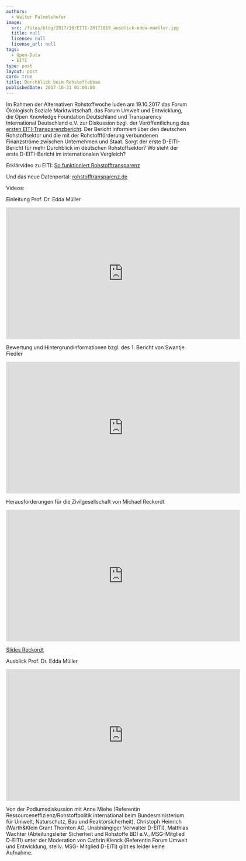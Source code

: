 ```yaml
---
authors:
  - Walter Palmetshofer
image:
  src: /files/blog/2017/10/EITI-20171019_ausblick-edda-mueller.jpg
  title: null
  license: null
  license_url: null
tags:
  - Open-Data
  - EITI
type: post
layout: post
card: true
title: Durchblick beim Rohstoffabbau
publishedDate: 2017-10-31 01:00:00
---
```


Im Rahmen der Alternativen Rohstoffwoche luden am 19.10.2017 das Forum Ökologisch Soziale Marktwirtschaft, das Forum Umwelt und Entwicklung, die Open Knowledge Foundation Deutschland und Transparency International Deutschland e.V. zur Diskussion bzgl. der Veröffentlichung des [ersten EITI-Transparenzbericht](www.d-eiti.de/wp-content/uploads/2017/08/1_D-EITI_Bericht_-fuer_-2016.pdf). Der Bericht informiert über den deutschen Rohstoffsektor und die mit der Rohstoffförderung verbundenen Finanzströme zwischen Unternehmen und Staat. Sorgt der erste D-EITI-Bericht für mehr Durchblick im deutschen Rohstoffsektor? Wo steht der erste D-EITI-Bericht im internationalen Vergleich?

Erklärvideo zu EITI: [So funktioniert Rohstofftransparenz](https://www.facebook.com/EITIDeutschland/videos/254272028419241/)

Und das neue Datenportal: [rohstofftransparenz.de](http://rohstofftransparenz.de)

Videos:

Einleitung Prof. Dr. Edda Müller

<iframe width="640" height="360" src="https://www.youtube.com/embed/EqCd3Trxiug" frameborder="0" gesture="media" allowfullscreen></iframe>

Bewertung und Hintergrundinformationen bzgl. des 1. Bericht von Swantje Fiedler

<iframe width="640" height="360" src="https://www.youtube.com/embed/Vv3uznhj0WI" frameborder="0" gesture="media" allowfullscreen></iframe>

Herausforderungen für die Zivilgesellschaft von Michael Reckordt

<iframe width="640" height="360" src="https://www.youtube.com/embed/jLZcVdJdulA" frameborder="0" gesture="media" allowfullscreen></iframe>

[Slides Reckordt](https://github.com/okfde/okfn.de/blob/main/static/files/blog/2017/10/2017-10-19-Durchblick-beim-Rohstoffabbau-Reckordt.pdf)

Ausblick Prof. Dr. Edda Müller

<iframe width="640" height="360" src="https://www.youtube.com/embed/QOY8iW5A33g" frameborder="0" gesture="media" allowfullscreen></iframe>

Von der Podiumsdiskussion mit Anne Miehe (Referentin Ressourceneffizienz/Rohstoffpolitik international beim Bundesministerium für Umwelt, Naturschutz, Bau und Reaktorsicherheit), Christoph Heinrich (Warth&Klein Grant Thornton AG, Unabhängiger Verwalter D-EITI), Matthias Wachter (Abteilungsleiter Sicherheit und Rohstoffe BDI e.V., MSG-Mitglied D-EITI) unter der Moderation von Cathrin Klenck (Referentin Forum Umwelt und Entwicklung, stellv. MSG-
Mitglied D-EITI) gibt es leider keine Aufnahme.
